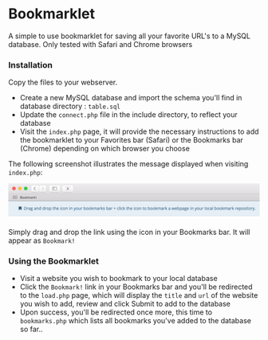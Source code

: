 # Bookmarklet
A simple to use bookmarklet for saving all your favorite URL's to a MySQL database. Only tested with Safari and Chrome browsers

### Installation
Copy the files to your webserver. 

* Create a new MySQL database and import the schema you'll find in database directory : `table.sql`
* Update the `connect.php` file in the include directory, to reflect your database
* Visit the `index.php` page, it will provide the necessary instructions to add the bookmarklet to your Favorites bar (Safari) or the Bookmarks bar (Chrome) depending on which browser you choose


The following screenshot illustrates the message displayed when visiting `index.php`:

![Screenshot](https://raw.githubusercontent.com/nrollr/Bookmarklet/screenshot/images/bookmark_bar%402x.png)

Simply drag and drop the link using the icon in your Bookmarks bar. It will appear as `Bookmark!`

### Using the Bookmarklet

* Visit a website you wish to bookmark to your local database
* Click the `Bookmark!` link in your Bookmarks bar and you'll be redirected to the `load.php` page, which will display the `title` and `url` of the website you wish to add, review and click Submit to add to the database
* Upon success, you'll be redirected once more, this time to `bookmarks.php` which lists all bookmarks you've added to the database so far..


